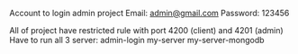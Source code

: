 Account to login admin project
Email: admin@gmail.com
Password: 123456

All of project have restricted rule with port 4200 (client) and 4201 (admin)
Have to run all 3 server:
admin-login
my-server
my-server-mongodb
